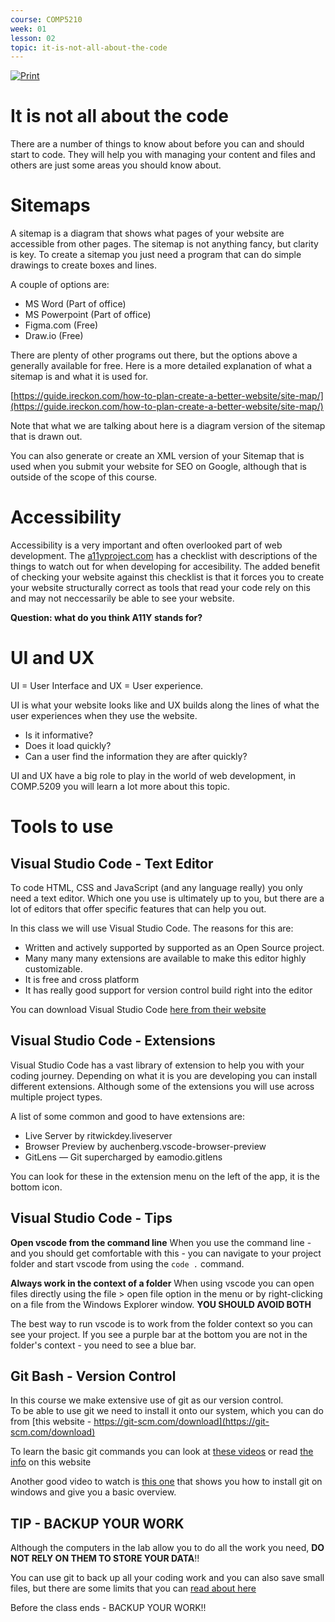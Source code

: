 ```yaml
---
course: COMP5210
week: 01
lesson: 02
topic: it-is-not-all-about-the-code
---
```


[![Print](https://img.shields.io/badge/DOWNLOAD_PDF-CLICK_HERE-blue.svg)](https://github.com/ToiOhomaiBCS/COMP5210-Course-Material/raw/master/week01/session02/readme.pdf)

# It is not all about the code

There are a number of things to know about before you can and should start to code. They will help you with managing your content and files and others are just some areas you should know about.

# Sitemaps

A sitemap is a diagram that shows what pages of your website are accessible from other pages. The sitemap is not anything fancy, but clarity is key. To create a sitemap you just need a program that can do simple drawings to create boxes and lines.

A couple of options are:

* MS Word (Part of office)
* MS Powerpoint (Part of office)
* Figma.com (Free)
* Draw.io (Free)

There are plenty of other programs out there, but the options above a generally available for free. Here is a more detailed explanation of what a sitemap is and what it is used for.

[https://guide.ireckon.com/how-to-plan-create-a-better-website/site-map/](https://guide.ireckon.com/how-to-plan-create-a-better-website/site-map/)

Note that what we are talking about here is a diagram version of the sitemap that is drawn out.

You can also generate or create an XML version of your Sitemap that is used when you submit your website for SEO on Google, although that is outside of the scope of this course.

# Accessibility

Accessibility is a very important and often overlooked part of web development. The [a11yproject.com](https://a11yproject.com/checklist/) has a checklist with descriptions of the things to watch out for when developing for accesibility. The added benefit of checking your website against this checklist is that it forces you to create your website structurally correct as tools that read your code rely on this and may not neccessarily be able to see your website. 

**Question: what do you think A11Y stands for?**

# UI and UX

UI = User Interface and UX = User experience.

UI is what your website looks like and UX builds along the lines of what the user experiences when they use the website. 

* Is it informative? 
* Does it load quickly? 
* Can a user find the information they are after quickly?

UI and UX have a big role to play in the world of web development, in COMP.5209 you will learn a lot more about this topic.

# Tools to use

## Visual Studio Code - Text Editor

To code HTML, CSS and JavaScript (and any language really) you only need a text editor. Which one you use is ultimately up to you, but there are a lot of editors that offer specific features that can help you out.

In this class we will use Visual Studio Code. The reasons for this are:

* Written and actively supported by supported as an Open Source project.
* Many many many extensions are available to make this editor highly customizable.
* It is free and cross platform
* It has really good support for version control build right into the editor

You can download Visual Studio Code [here from their website](https://code.visualstudio.com)

## Visual Studio Code - Extensions

Visual Studio Code has a vast library of extension to help you with your coding journey. Depending on what it is you are developing you can install different extensions. Although some of the extensions you will use across multiple project types.

A list of some common and good to have extensions are:

* Live Server by ritwickdey.liveserver
* Browser Preview by auchenberg.vscode-browser-preview
* GitLens — Git supercharged by eamodio.gitlens

You can look for these in the extension menu on the left of the app, it is the bottom icon.

## Visual Studio Code - Tips

**Open vscode from the command line**
When you use the command line - and you should get comfortable with this - you can navigate to your project folder and start vscode from using the `code .` command. 

**Always work in the context of a folder**
When using vscode you can open files directly using the file > open file option in the menu or by right-clicking on a file from the Windows Explorer window. **YOU SHOULD AVOID BOTH** 

The best way to run vscode is to work from the folder context so you can see your project. If you see a purple bar at the bottom you are not in the folder's context - you need to see a blue bar.


## Git Bash - Version Control

In this course we make extensive use of git as our version control.   
To be able to use git we need to install it onto our system, which you can do from [this website - https://git-scm.com/download](https://git-scm.com/download)

To learn the basic git commands you can look at [these videos](https://git-scm.com/doc) or read [the info](https://github.github.com/training-kit/downloads/github-git-cheat-sheet.pdf) on this website

Another good video to watch is [this one](https://www.youtube.com/watch?v=SWYqp7iY_Tc) that shows you how to install git on windows and give you a basic overview.

## TIP - BACKUP YOUR WORK

Although the computers in the lab allow you to do all the work you need, **DO NOT RELY ON THEM TO STORE YOUR DATA**!!

You can use git to back up all your coding work and you can also save small files, but there are some limits that you can [read about here](https://help.github.com/en/articles/what-is-my-disk-quota#file-and-repository-size-limitations)

Before the class ends - BACKUP YOUR WORK!!